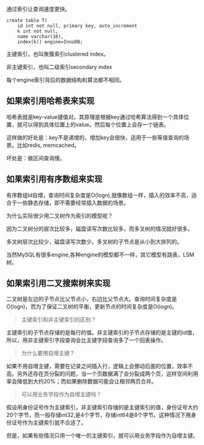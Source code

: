 通过索引让查询速度更快。

```
create table T(
	id int not null, primary key, auto_increment
	k int not null,
	name varchar(16),
	index(k)) engine=InnoDB;
```

主键索引，也叫聚簇索引clustered index。

非主键索引，也叫二级索引secondary index

每个engine索引背后的数据结构和算法都不相同。

## 如果索引用哈希表来实现  ##

哈希表就是key-value键值对。其原理是根据key通过哈希算法得到一个具体位置，就可以得到具体位置上的value。然后每个位置上会存一个链表。

这样做的好处是：key不是递增的，增加key会很快，适用于一些等值查询的场景。比如redis, memcached。

坏处是：做区间查询慢。

## 如果索引用有序数组来实现 ##

有序数组Id自增，查询时间复杂度是O(logn),就像数组一样，插入的效率不高，适合于一些静态存储，即不需要经常插入数据的场景。

为什么实际很少用二叉树作为索引的模型呢？

因为二叉树分的层次比较多，磁盘读写次数比较多，而多叉树的情况就好很多。

多叉树层次比较少，磁盘读写次数少。多叉树的子节点是从小到大排列的。

当然MySQL有很多engine,各种engine的模型都不一样，其它模型有跳表，LSM树。

## 如果索引用二叉搜索树来实现 ##

二叉树是左边的子节点比父节点小，右边比父节点大。查询时间复杂度是O(logn)，而为了保证二叉树的平衡，更新节点的时间复杂度是O(logn)。

> 主键索引和非主键索引的区别？

主键索引的子节点存储的是每行的值。非主键索引的子节点存储的是主键的id值，所以，用非主键索引字段查询会比主键字段查询多了一个回表操作。

> 为什么要用自增主键？

如果不用自增主键，需要在记录之间插入行，逻辑上会挪动后面的位置，效率不高。另外还存在页分裂的问题，当一个页数据满了会分裂成两个页，这样空间利用率会降低到大约20%；而如果删除数据可能会让相邻两页合并。

> 可以用业务字段作为自增主键吗？

假设用身份证号作为主键索引，非主键索引存储的是主键索引的值，身份证号大约20个字节，而一般存储int32,是4个字节，存储int64是8个字节。这种情况下用身份证号作为主键索引就不合适了。

但是，如果有些情况只用一个唯一的主键索引，就可以用业务字段作为自增主键。


